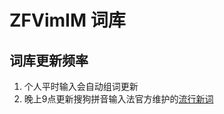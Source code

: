 # ZFVimIM 词库

## 词库更新频率

1. 个人平时输入会自动组词更新
2. 晚上9点更新搜狗拼音输入法官方维护的[流行新词](https://pinyin.sogou.com/dict/detail/index/4?rf=dictindex)
